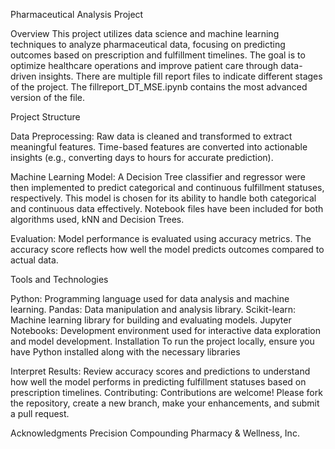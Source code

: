 Pharmaceutical Analysis Project

Overview
This project utilizes data science and machine learning techniques to analyze pharmaceutical data, focusing on predicting outcomes based on prescription and fulfillment timelines. The goal is to optimize healthcare operations and improve patient care through data-driven insights. There are multiple fill report files to indicate different stages of the project. The fillreport_DT_MSE.ipynb contains the most advanced version of the file.

Project Structure

Data Preprocessing: Raw data is cleaned and transformed to extract meaningful features. Time-based features are converted into actionable insights (e.g., converting days to hours for accurate prediction).

Machine Learning Model: A Decision Tree classifier and regressor were then implemented to predict categorical and continuous fulfillment statuses, respectively. This model is chosen for its ability to handle both categorical and continuous data effectively. Notebook files have been included for both algorithms used, kNN and Decision Trees.

Evaluation: Model performance is evaluated using accuracy metrics. The accuracy score reflects how well the model predicts outcomes compared to actual data.

Tools and Technologies

Python: Programming language used for data analysis and machine learning.
Pandas: Data manipulation and analysis library.
Scikit-learn: Machine learning library for building and evaluating models.
Jupyter Notebooks: Development environment used for interactive data exploration and model development.
Installation
To run the project locally, ensure you have Python installed along with the necessary libraries

Interpret Results:
Review accuracy scores and predictions to understand how well the model performs in predicting fulfillment statuses based on prescription timelines.
Contributing:
Contributions are welcome! Please fork the repository, create a new branch, make your enhancements, and submit a pull request.

Acknowledgments
Precision Compounding Pharmacy & Wellness, Inc.
